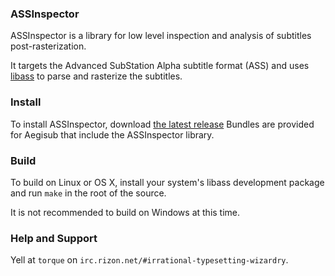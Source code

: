### ASSInspector

ASSInspector is a library for low level inspection and analysis of
subtitles post-rasterization.

It targets the Advanced SubStation Alpha subtitle format (ASS) and uses
[libass][libass] to parse and rasterize the subtitles.

### Install

To install ASSInspector, download [the latest release][releases] Bundles
are provided for Aegisub that include the ASSInspector library.

### Build

To build on Linux or OS X, install your system's libass development
package and run `make` in the root of the source.

It is not recommended to build on Windows at this time.

### Help and Support

Yell at `torque` on `irc.rizon.net/#irrational-typesetting-wizardry`.

[libass]: https://github.com/libass/libass

[releases]: https://github.com/TypesettingCartel/ASSInspector/releases
